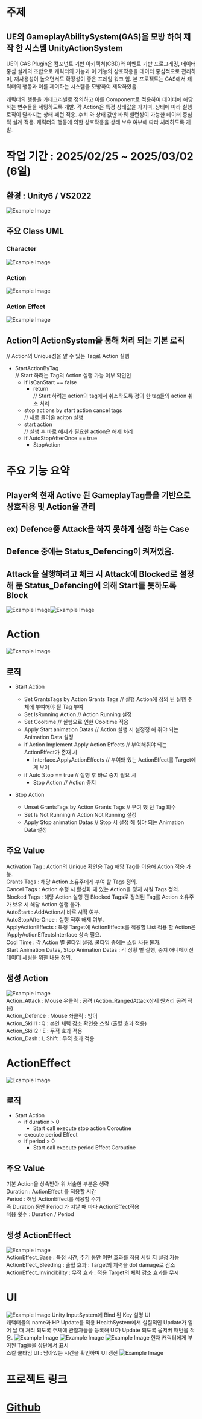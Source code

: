 # 주제

## UE의 GameplayAbilitySystem(GAS)을 모방 하여 제작 한 시스템 UnityActionSystem  
UE의 GAS Plugin은 컴포넌트 기반 아키택쳐(CBD)와 이벤트 기반 프로그래밍, 데이터 중심 설계의 조합으로 
캐릭터의 기능과 이 기능의 상호작용을 데이터 중심적으로 관리하며, 재사용성이 높으면서도 확장성이 좋은 프레임 워크 임.
본 프로젝트는 GAS에서 캐릭터의 행동과 이를 제어하는 시스템을 모방하여 제작하였음.
 
캐릭터의 행동을 카테고리별로 정의하고 이를 Component로 적용하여 데이터에 해당하는 변수들을 세팅하도록 개발.
각 Action은 특정 상태값을 가지며, 상태에 따라 실행 로직이 달라지는 상태 패턴 적용.
수치 와 상태 값만 바꿔 밸런싱이 가능한 데이터 중심적 설계 적용.
캐릭터의 행동에 의한 상호작용을 상태 보유 여부에 따라 처리하도록 개발.  

# 작업 기간 : 2025/02/25 ~ 2025/03/02 (6일)
## 환경 : Unity6 / VS2022

![Example Image](./ReadmeResource/Total.gif)

## 주요 Class UML
### Character
![Example Image](./ReadmeResource/Character%20UML.png)
### Action
![Example Image](./ReadmeResource/Action%20UML.png)
### Action Effect
![Example Image](./ReadmeResource/ActionEffect%20UML.png)

## Action이 ActionSystem을 통해 처리 되는 기본 로직

// Action의 Unique성을 알 수 있는 Tag로 Action 실행  
- StartActionByTag  
 // Start 하려는 Tag의 Action 실행 가능 여부 확인인
  - if isCanStart == false
    -  return  
 // Start 하려는 action의 tag에서 취소하도록 정의 한 tag들의 action 취소 처리  
  - stop actions by start action cancel tags  
 // 새로 들어온 aciton 실행  
  - start action  
 // 실행 후 바로 해제가 필요한 action은 해제 처리  
  - if AutoStopAfterOnce == true 
    - StopAction  

# 주요 기능 요약
## Player의 현재 Active 된 GameplayTag들을 기반으로 상호작용 및 Action을 관리
## ex)  Defence중 Attack을 하지 못하게 설정 하는 Case  
## Defence 중에는 Status_Defencing이 켜져있음.
## Attack을 실행하려고 체크 시 Attack에 Blocked로 설정 해 둔 Status_Defencing에 의해 Start를 못하도록 Block

![Example Image](./ReadmeResource/Defence.png)![Example Image](./ReadmeResource/Attack%20Base.png)  

# Action
![Example Image](./ReadmeResource/Action.png)  
## 로직
- Start Action
  - Set GrantsTags by Action Grants Tags // 실행 Action에 정의 된 실행 주체에 부여해야 될 Tag 부여
  - Set IsRunning Action // Action Running 설정
  - Set Cooltime // 실행으로 인한 Cooltime 적용
  - Apply Start animation Datas // Action 실행 시 설정정 해 줘야 되는 Animation Data 설정
  - if Action Implement Apply Action Effects // 부여해줘야 되는 ActionEffect가 존재 시
    - Interface.ApplyActionEffects // 부여돼 있는 ActionEffect를 Target에게 부여
  - if Auto Stop == true  // 실행 후 바로 중지 필요 시
    - Stop Action // Action 중지

- Stop Action  
  - Unset GrantsTags by Action Grants Tags  // 부여 했 던 Tag 회수
  - Set Is Not Running                      // Action Not Running 설정
  - Apply Stop animation Datas              // Stop 시 설정 해 줘야 되는 Animation Data 설정

## 주요 Value
Activation Tag : Action의 Unique 확인용 Tag 해당 Tag를 이용해 Action 적용 가능.  
Grants Tags : 해당 Action 소유주에게 부여 할 Tags 정의.  
Cancel Tags : Action 수행 시 활성화 돼 있는 Action을 정지 시킬 Tags 정의.  
Blocked Tags : 해당 Action 실행 전 Blocked Tags로 정의된 Tag를 Action 소유주가 보유 시 해당 Action 실행 불가.  
AutoStart : AddAction시 바로 시작 여부.  
AutoStopAfterOnce : 실행 직후 해제 여부.  
ApplyActionEffects : 특정 Target에 ActionEffects를 적용할 List 적용 할 Action은 IApplyActionEffectsInterface 상속 필요.  
Cool Time : 각 Action  별 쿨타임 설정. 쿨타임 중에는 스킬 사용 불가.  
Start Animation Datas, Stop Animation Datas : 각 상황 별 실행, 중지 애니메이션 데이터 세팅을 위한 내용 정의.


## 생성 Action
![Example Image](./ReadmeResource/CreatedAction.png)  
Action_Attack : Mouse 우클릭 : 공격 (Action_RangedAttack상세 원거리 공격 적용)  
Action_Defence : Mouse 좌클릭 : 방어  
Action_Skill1 : Q : 본인 체력 감소 확인용 스킬 (출혈 효과 적용)  
Action_Skill2 : E : 무적 효과 적용  
Action_Dash : L Shift : 무적 효과 적용  

# ActionEffect
![Example Image](./ReadmeResource/ActionEffect.png)  
## 로직
- Start Action
  - if duration > 0
    - Start call execute stop action Coroutine
  - execute period Effect
  - if period > 0
    - Start call execute period Effect Coroutine


## 주요 Value
기본 Action을 상속받아 위 서술한 부분은 생략  
Duration : ActionEffect 를 적용할 시간  
Period : 해당 ActionEffect를 적용할 주기  
즉 Duration 동안 Period 가 지날 때 마다  ActionEffect적용  
적용 횟수 : Duration / Period  

## 생성 ActionEffect
![Example Image](./ReadmeResource/CreatedActionEffect.png)  
ActionEffect_Base : 특정 시간, 주기 동안 어떤 효과를 적용 시킬 지 설정 가능  
ActionEffect_Bleeding : 출혈 효과 : Target의 체력을 dot damage로 감소  
ActionEffect_Invincibility : 무적 효과 : 적용 Target의 체력 감소 효과를 무시  

# UI
![Example Image](./ReadmeResource/Main.png)
Unity InputSystem에 Bind 된 Key 설명 UI  
캐랙터들의 name과 HP Update를 적용 
HealthSystem에서 실질적인 Update가 일어 날 때 처리 되도록 주체에 관찰자들을 등록해 UI가 Update 되도록 옵저버 패턴을 적용.
![Example Image](./ReadmeResource/UI%20Code2.png)
![Example Image](./ReadmeResource/UI%20Code3.png)
![Example Image](./ReadmeResource/UI%20Code1.png)
현재 캐릭터에게 부여된 Tag들을 상단에서 표시  
스킬 쿨타임 UI : 남아있는 시간을 확인하며 UI 갱신
![Example Image](./ReadmeResource/Skill%20Cooltime%20UI.gif)

# 프로젝트 링크
# [Github](https://github.com/yoon20002000/UnityGameplayActionSystem)